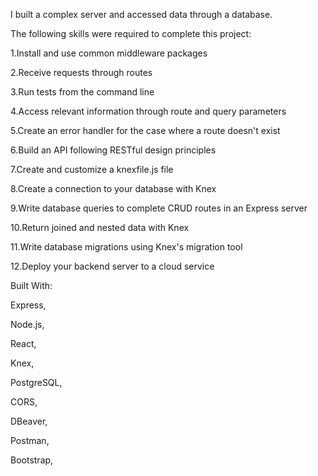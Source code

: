 I built a complex server and accessed data through a database. 

The following skills were required to complete this project:

1.Install and use common middleware packages

2.Receive requests through routes

3.Run tests from the command line

4.Access relevant information through route and query parameters

5.Create an error handler for the case where a route doesn't exist

6.Build an API following RESTful design principles

7.Create and customize a knexfile.js file

8.Create a connection to your database with Knex

9.Write database queries to complete CRUD routes in an Express server

10.Return joined and nested data with Knex

11.Write database migrations using Knex's migration tool

12.Deploy your backend server to a cloud service

Built With:

Express,

Node.js,

React,

Knex,

PostgreSQL,

CORS,

DBeaver,

Postman,

Bootstrap,

